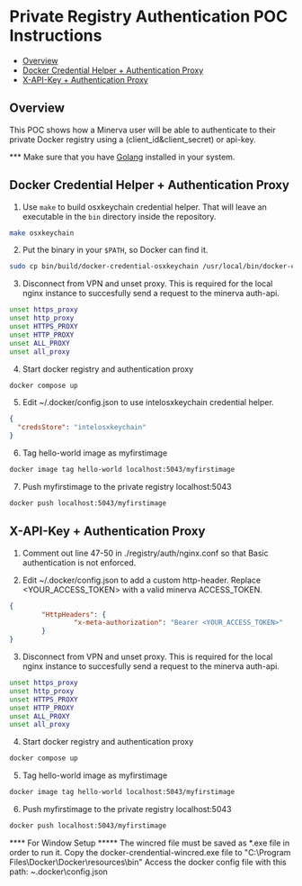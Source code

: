# Private Registry Authentication POC Instructions

- [Overview](#overview)
- [Docker Credential Helper + Authentication Proxy](#docker-credential-helper--authentication-proxy)
- [X-API-Key + Authentication Proxy](#x-api-key--authentication-proxy)

## Overview

This POC shows how a Minerva user will be able to authenticate to their private Docker registry using a (client_id&client_secret) or api-key.


*** Make sure that you have [Golang](#https://go.dev/dl/) installed in your system.
## Docker Credential Helper + Authentication Proxy
1. Use `make` to build osxkeychain credential helper. That will leave an executable in the `bin` directory inside the repository.

```sh
make osxkeychain
```

2. Put the binary in your `$PATH`, so Docker can find it.

```sh
sudo cp bin/build/docker-credential-osxkeychain /usr/local/bin/docker-credential-intelosxkeychain
```

3. Disconnect from VPN and unset proxy. This is required for the local nginx instance to succesfully send a request to the minerva auth-api.
```sh
unset https_proxy
unset http_proxy 
unset HTTPS_PROXY
unset HTTP_PROXY 
unset ALL_PROXY 
unset all_proxy
```

4. Start docker registry and authentication proxy
```sh
docker compose up
```

5. Edit ~/.docker/config.json to use intelosxkeychain credential helper.
```json
{
  "credsStore": "intelosxkeychain"
}
```

6. Tag hello-world image as myfirstimage
```sh
docker image tag hello-world localhost:5043/myfirstimage
```

7. Push myfirstimage to the private registry localhost:5043
```sh
docker push localhost:5043/myfirstimage
```


## X-API-Key + Authentication Proxy
1. Comment out line 47-50 in ./registry/auth/nginx.conf so that Basic authentication is not enforced.

2. Edit ~/.docker/config.json to add a custom http-header. Replace <YOUR_ACCESS_TOKEN> with a valid minerva ACCESS_TOKEN.

```json
{
        "HttpHeaders": {
                "x-meta-authorization": "Bearer <YOUR_ACCESS_TOKEN>"
        }
}
```


3. Disconnect from VPN and unset proxy. This is required for the local nginx instance to succesfully send a request to the minerva auth-api.
```sh
unset https_proxy
unset http_proxy 
unset HTTPS_PROXY
unset HTTP_PROXY 
unset ALL_PROXY 
unset all_proxy
```

4. Start docker registry and authentication proxy

```sh
docker compose up
```
5. Tag hello-world image as myfirstimage
```sh
docker image tag hello-world localhost:5043/myfirstimage
```

6. Push myfirstimage to the private registry localhost:5043
```sh
docker push localhost:5043/myfirstimage
```


**** For Window Setup *****
The wincred file must be saved as *.exe file in order to run it.
Copy the docker-crendential-wincred.exe file to "C:\Program Files\Docker\Docker\resources\bin"
Access the docker config file with this path: ~\.docker\config.json